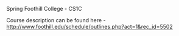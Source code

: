 Spring Foothill College - CS1C

Course description can be found here - http://www.foothill.edu/schedule/outlines.php?act=1&rec_id=5502
